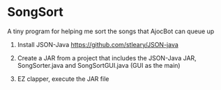 # SongSort
A tiny program for helping me sort the songs that AjocBot can queue up

1. Install JSON-Java
   https://github.com/stleary/JSON-java
   
2. Create a JAR from a project that includes the JSON-Java JAR, SongSorter.java and SongSortGUI.java (GUI as the main)

3. EZ clapper, execute the JAR file
